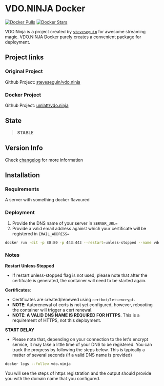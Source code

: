 # VDO.NINJA Docker

[![Docker Pulls](https://img.shields.io/docker/pulls/umlatt/vdo.ninja.svg)](https://hub.docker.com/r/umlatt/vdo.ninja)
[![Docker Stars](https://img.shields.io/docker/stars/umlatt/vdo.ninja.svg)](https://hub.docker.com/r/umlatt/vdo.ninja)

VDO.Ninja is a project created by [`steveseguin`](https://github.com/steveseguin) for awesome streaming magic. 
VDO.NINJA Docker purely creates a convenient package for deployment.
## Project links

### Original Project
Github Project: [steveseguin/vdo.ninja](https://github.com/steveseguin/vdo.ninja)

### Docker Project 
Github Project: [umlatt/vdo.ninja](https://github.com/Umlatt/vdo.ninja)

## State

> **STABLE**

## Version Info

Check [changelog](https://github.com/umlatt/vdo.ninja/blob/main/changelog.md) for more information

## Installation
### Requirements

A server with something docker flavoured

### Deployment

1. Provide the DNS name of your server in `SERVER_URL=`
2. Provide a valid email address against which your certificate will be registered in `EMAIL_ADDRESS=`

```bash
docker run -dit -p 80:80 -p 443:443 --restart=unless-stopped --name vdo.ninja -e SERVER_URL=$HOSTNAME -e EMAIL_ADDRESS=emailforcert@domain.com umlatt/vdo.ninja
```
### Notes

**Restart Unless Stopped** 
- If restart unless-stopped flag is not used, please note that after the certifcate is generated, the container will need to be started again.

**Certificates**: 
- Certificates are created/renewed using `certbot/letsencrypt`. 
-  **NOTE**: Autorenewal of certs is not yet configured, however, rebooting the container will trigger a cert renewal.
-  **NOTE**: **A VALID DNS NAME IS REQUIRED FOR HTTPS**. This is a requirement of HTTPS, not this deployment.

**START DELAY**
- Please note that, depending on your connection to the let's encrypt service, it may take a little time of your DNS to be registered. You can track the progress by following the steps below. This is typically a matter of several seconds (if a valid DNS name is provided)

```bash
docker logs --follow vdo.ninja
```

You will see the steps of https registration and the output should provide you with the domain name that you configured.
